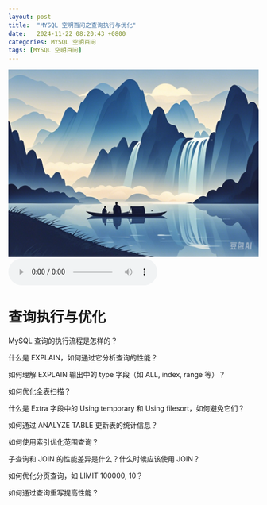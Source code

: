 ```yaml
---
layout: post
title:  "MYSQL 空明百问之查询执行与优化"
date:   2024-11-22 08:20:43 +0800
categories: MYSQL 空明百问
tags: [MYSQL 空明百问]
---
```

![描述图片](/asset/img/1.png)
<audio controls autoplay>
  <source src="/asset/mp3/a2.mp3" type="audio/mpeg">
</audio>


# 查询执行与优化

MySQL 查询的执行流程是怎样的？

什么是 EXPLAIN，如何通过它分析查询的性能？

如何理解 EXPLAIN 输出中的 type 字段（如 ALL, index, range 等）？

如何优化全表扫描？

什么是 Extra 字段中的 Using temporary 和 Using filesort，如何避免它们？

如何通过 ANALYZE TABLE 更新表的统计信息？

如何使用索引优化范围查询？

子查询和 JOIN 的性能差异是什么？什么时候应该使用 JOIN？

如何优化分页查询，如 LIMIT 100000, 10？

如何通过查询重写提高性能？
